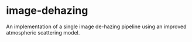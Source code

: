 # image-dehazing
An implementation of a single image de-hazing pipeline using an improved atmospheric scattering model.

